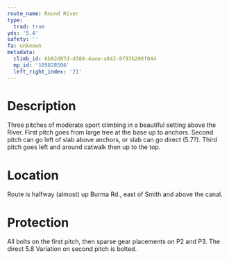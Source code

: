 ```yaml
---
route_name: Round River
type:
  trad: true
yds: '5.4'
safety: ''
fa: unknown
metadata:
  climb_id: 6b82d07d-d389-4aee-a842-8f93b208f044
  mp_id: '105828506'
  left_right_index: '21'
---
```

# Description
Three pitches of moderate sport climbing in a beautiful setting above the River.  First pitch goes from large tree at the base up to anchors.  Second pitch can go left of slab above anchors, or slab can go direct (5.7?).  Third pitch goes left and around catwalk then up to the top.

# Location
Route is halfway (almost) up Burma Rd., east of Smith and above the canal.

# Protection
All bolts on the first pitch, then sparse gear placements on P2 and P3. The direct 5.8 Variation on second pitch is bolted.
